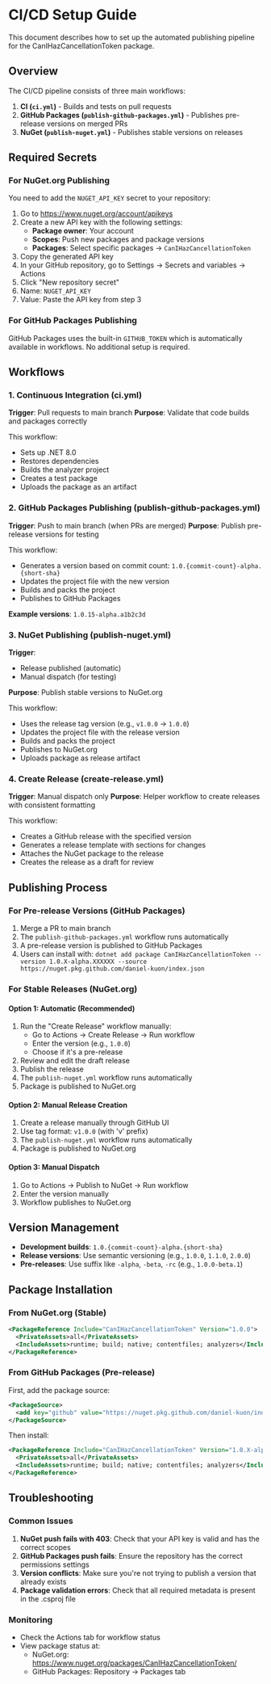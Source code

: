 # CI/CD Setup Guide

This document describes how to set up the automated publishing pipeline for the CanIHazCancellationToken package.

## Overview

The CI/CD pipeline consists of three main workflows:

1. **CI (`ci.yml`)** - Builds and tests on pull requests
2. **GitHub Packages (`publish-github-packages.yml`)** - Publishes pre-release versions on merged PRs
3. **NuGet (`publish-nuget.yml`)** - Publishes stable versions on releases

## Required Secrets

### For NuGet.org Publishing

You need to add the `NUGET_API_KEY` secret to your repository:

1. Go to https://www.nuget.org/account/apikeys
2. Create a new API key with the following settings:
   - **Package owner**: Your account
   - **Scopes**: Push new packages and package versions
   - **Packages**: Select specific packages → `CanIHazCancellationToken`
3. Copy the generated API key
4. In your GitHub repository, go to Settings → Secrets and variables → Actions
5. Click "New repository secret"
6. Name: `NUGET_API_KEY`
7. Value: Paste the API key from step 3

### For GitHub Packages Publishing

GitHub Packages uses the built-in `GITHUB_TOKEN` which is automatically available in workflows. No additional setup is required.

## Workflows

### 1. Continuous Integration (ci.yml)

**Trigger**: Pull requests to main branch
**Purpose**: Validate that code builds and packages correctly

This workflow:
- Sets up .NET 8.0
- Restores dependencies
- Builds the analyzer project
- Creates a test package
- Uploads the package as an artifact

### 2. GitHub Packages Publishing (publish-github-packages.yml)

**Trigger**: Push to main branch (when PRs are merged)
**Purpose**: Publish pre-release versions for testing

This workflow:
- Generates a version based on commit count: `1.0.{commit-count}-alpha.{short-sha}`
- Updates the project file with the new version
- Builds and packs the project
- Publishes to GitHub Packages

**Example versions**: `1.0.15-alpha.a1b2c3d`

### 3. NuGet Publishing (publish-nuget.yml)

**Trigger**: 
- Release published (automatic)
- Manual dispatch (for testing)

**Purpose**: Publish stable versions to NuGet.org

This workflow:
- Uses the release tag version (e.g., `v1.0.0` → `1.0.0`)
- Updates the project file with the release version  
- Builds and packs the project
- Publishes to NuGet.org
- Uploads package as release artifact

### 4. Create Release (create-release.yml)

**Trigger**: Manual dispatch only
**Purpose**: Helper workflow to create releases with consistent formatting

This workflow:
- Creates a GitHub release with the specified version
- Generates a release template with sections for changes
- Attaches the NuGet package to the release
- Creates the release as a draft for review

## Publishing Process

### For Pre-release Versions (GitHub Packages)

1. Merge a PR to main branch
2. The `publish-github-packages.yml` workflow runs automatically
3. A pre-release version is published to GitHub Packages
4. Users can install with: `dotnet add package CanIHazCancellationToken --version 1.0.X-alpha.XXXXXX --source https://nuget.pkg.github.com/daniel-kuon/index.json`

### For Stable Releases (NuGet.org)

#### Option 1: Automatic (Recommended)
1. Run the "Create Release" workflow manually:
   - Go to Actions → Create Release → Run workflow
   - Enter the version (e.g., `1.0.0`)
   - Choose if it's a pre-release
2. Review and edit the draft release
3. Publish the release
4. The `publish-nuget.yml` workflow runs automatically
5. Package is published to NuGet.org

#### Option 2: Manual Release Creation
1. Create a release manually through GitHub UI
2. Use tag format: `v1.0.0` (with 'v' prefix)
3. The `publish-nuget.yml` workflow runs automatically
4. Package is published to NuGet.org

#### Option 3: Manual Dispatch
1. Go to Actions → Publish to NuGet → Run workflow
2. Enter the version manually
3. Workflow publishes to NuGet.org

## Version Management

- **Development builds**: `1.0.{commit-count}-alpha.{short-sha}`
- **Release versions**: Use semantic versioning (e.g., `1.0.0`, `1.1.0`, `2.0.0`)
- **Pre-releases**: Use suffix like `-alpha`, `-beta`, `-rc` (e.g., `1.0.0-beta.1`)

## Package Installation

### From NuGet.org (Stable)
```xml
<PackageReference Include="CanIHazCancellationToken" Version="1.0.0">
  <PrivateAssets>all</PrivateAssets>
  <IncludeAssets>runtime; build; native; contentfiles; analyzers</IncludeAssets>
</PackageReference>
```

### From GitHub Packages (Pre-release)
First, add the package source:
```xml
<PackageSource>
  <add key="github" value="https://nuget.pkg.github.com/daniel-kuon/index.json" />
</PackageSource>
```

Then install:
```xml
<PackageReference Include="CanIHazCancellationToken" Version="1.0.X-alpha.XXXXXX">
  <PrivateAssets>all</PrivateAssets>
  <IncludeAssets>runtime; build; native; contentfiles; analyzers</IncludeAssets>
</PackageReference>
```

## Troubleshooting

### Common Issues

1. **NuGet push fails with 403**: Check that your API key is valid and has the correct scopes
2. **GitHub Packages push fails**: Ensure the repository has the correct permissions settings
3. **Version conflicts**: Make sure you're not trying to publish a version that already exists
4. **Package validation errors**: Check that all required metadata is present in the .csproj file

### Monitoring

- Check the Actions tab for workflow status
- View package status at:
  - NuGet.org: https://www.nuget.org/packages/CanIHazCancellationToken/
  - GitHub Packages: Repository → Packages tab